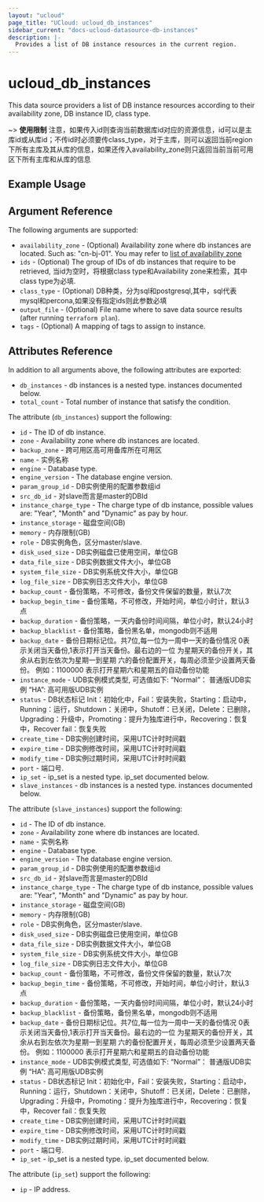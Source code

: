 ```yaml
---
layout: "ucloud"
page_title: "UCloud: ucloud_db_instances"
sidebar_current: "docs-ucloud-datasource-db-instances"
description: |-
  Provides a list of DB instance resources in the current region.
---
```


# ucloud_db_instances

This data source providers a list of DB instance resources according to their availability zone, DB instance ID, class type.

~> **使用限制** 注意，如果传入id则查询当前数据库id对应的资源信息，id可以是主库id或从库id；不传id时必须要传class_type，对于主库，则可以返回当前region下所有主库及其从库的信息，如果还传入availability_zone则只返回当前当前可用区下所有主库和从库的信息

## Example Usage

## Argument Reference

The following arguments are supported:

* `availability_zone` - (Optional) Availability zone where db instances are located. Such as: "cn-bj-01". You may refer to [list of availability zone](https://docs.ucloud.cn/api/summary/regionlist)
* `ids` - (Optional) The group of IDs of db instances that require to be retrieved, 当id为空时，将根据class type和Availability zone来检索，其中class type为必填.
* `class_type` - (Optional) DB种类，分为sql和postgresql,其中，sql代表mysql和percona,如果没有指定ids则此参数必填
* `output_file` - (Optional) File name where to save data source results (after running `terraform plan`).
* `tags` - (Optional) A mapping of tags to assign to instance.

## Attributes Reference

In addition to all arguments above, the following attributes are exported:

* `db_instances` - db instances is a nested type. instances documented below.
* `total_count` - Total number of instance that satisfy the condition.

The attribute (`db_instances`) support the following:

* `id` - The ID of db instance.
* `zone` - Availability zone where db instances are located.
* `backup_zone` - 跨可用区高可用备库所在可用区
* `name` - 实例名称
* `engine` - Database type.
* `engine_version` - The database engine version.
* `param_group_id` - DB实例使用的配置参数组id
* `src_db_id` - 对slave而言是master的DBId
* `instance_charge_type` - The charge type of db instance, possible values are: "Year", "Month" and "Dynamic" as pay by hour.
* `instance_storage` - 磁盘空间(GB)
* `memory` - 内存限制(GB)
* `role` - DB实例角色，区分master/slave.
* `disk_used_size` - DB实例磁盘已使用空间，单位GB
* `data_file_size` - DB实例数据文件大小，单位GB
* `system_file_size` - DB实例系统文件大小，单位GB
* `log_file_size` - DB实例日志文件大小，单位GB
* `backup_count` - 备份策略，不可修改，备份文件保留的数量，默认7次
* `backup_begin_time` - 备份策略，不可修改，开始时间，单位小时计，默认3点
* `backup_duration` - 备份策略，一天内备份时间间隔，单位小时，默认24小时
* `backup_blacklist` - 备份策略，备份黑名单，mongodb则不适用
* `backup_date` - 备份日期标记位。共7位,每一位为一周中一天的备份情况 0表示关闭当天备份,1表示打开当天备份。最右边的一位 为星期天的备份开关，其余从右到左依次为星期一到星期 六的备份配置开关，每周必须至少设置两天备份。 例如：1100000 表示打开星期六和星期五的自动备份功能
* `instance_mode` - UDB实例模式类型, 可选值如下: “Normal”： 普通版UDB实例 “HA”: 高可用版UDB实例
* `status` - DB状态标记 Init：初始化中，Fail：安装失败，Starting：启动中，Running：运行，Shutdown：关闭中，Shutoff：已关闭，Delete：已删除，Upgrading：升级中，Promoting：提升为独库进行中，Recovering：恢复中，Recover fail：恢复失败
* `create_time` - DB实例创建时间，采用UTC计时时间戳
* `expire_time` - DB实例修改时间，采用UTC计时时间戳
* `modify_time` - DB实例过期时间，采用UTC计时时间戳
* `port` - 端口号.
* `ip_set` - ip_set is a nested type. ip_set documented below.
* `slave_instances` - db instances is a nested type. instances documented below.

The attribute (`slave_instances`) support the following:

* `id` - The ID of db instance.
* `zone` - Availability zone where db instances are located.
* `name` - 实例名称
* `engine` - Database type.
* `engine_version` - The database engine version.
* `param_group_id` - DB实例使用的配置参数组id
* `src_db_id` - 对slave而言是master的DBId
* `instance_charge_type` - The charge type of db instance, possible values are: "Year", "Month" and "Dynamic" as pay by hour.
* `instance_storage` - 磁盘空间(GB)
* `memory` - 内存限制(GB)
* `role` - DB实例角色，区分master/slave.
* `disk_used_size` - DB实例磁盘已使用空间，单位GB
* `data_file_size` - DB实例数据文件大小，单位GB
* `system_file_size` - DB实例系统文件大小，单位GB
* `log_file_size` - DB实例日志文件大小，单位GB
* `backup_count` - 备份策略，不可修改，备份文件保留的数量，默认7次
* `backup_begin_time` - 备份策略，不可修改，开始时间，单位小时计，默认3点
* `backup_duration` - 备份策略，一天内备份时间间隔，单位小时，默认24小时
* `backup_blacklist` - 备份策略，备份黑名单，mongodb则不适用
* `backup_date` - 备份日期标记位。共7位,每一位为一周中一天的备份情况 0表示关闭当天备份,1表示打开当天备份。最右边的一位 为星期天的备份开关，其余从右到左依次为星期一到星期 六的备份配置开关，每周必须至少设置两天备份。 例如：1100000 表示打开星期六和星期五的自动备份功能
* `instance_mode` - UDB实例模式类型, 可选值如下: “Normal”： 普通版UDB实例 “HA”: 高可用版UDB实例
* `status` - DB状态标记 Init：初始化中，Fail：安装失败，Starting：启动中，Running：运行，Shutdown：关闭中，Shutoff：已关闭，Delete：已删除，Upgrading：升级中，Promoting：提升为独库进行中，Recovering：恢复中，Recover fail：恢复失败
* `create_time` - DB实例创建时间，采用UTC计时时间戳
* `expire_time` - DB实例修改时间，采用UTC计时时间戳
* `modify_time` - DB实例过期时间，采用UTC计时时间戳
* `port` - 端口号.
* `ip_set` - ip_set is a nested type. ip_set documented below.

The attribute (`ip_set`) support the following:

* `ip` - IP address.